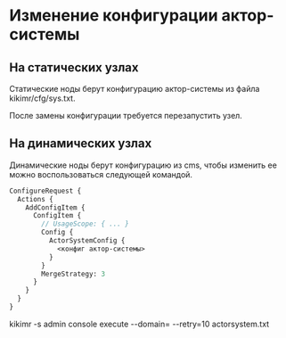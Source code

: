 
# Изменение конфигурации актор-системы

## На статических узлах

Статические ноды берут конфигурацию актор-системы из файла kikimr/cfg/sys.txt.

После замены конфигурации требуется перезапустить узел.

## На динамических узлах

Динамические ноды берут конфигурацию из cms, чтобы изменить ее можно воспользоваться следующей командой.

```proto
ConfigureRequest {
  Actions {
    AddConfigItem {
      ConfigItem {
        // UsageScope: { ... }
        Config {
          ActorSystemConfig {
            <конфиг актор-системы>
          }  
        }
        MergeStrategy: 3
      }
    }
  }
}

```
kikimr -s <endpoint> admin console execute --domain=<domain> --retry=10 actorsystem.txt
```
